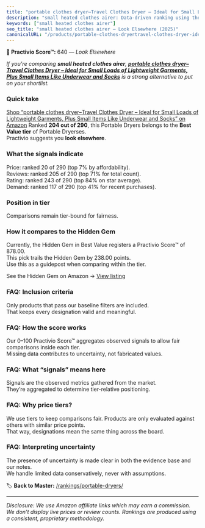 ```yaml
---
title: "portable clothes dryer–Travel Clothes Dryer – Ideal for Small Loads of Lightweight Garments, Plus Small Items Like Underwear and Socks"
description: "small heated clothes airer: Data-driven ranking using the Practivio Score™. Positioned by quality, value, demand, findability, momentum."
keywords: ["small heated clothes airer"]
seo_title: "small heated clothes airer — Look Elsewhere (2025)"
canonicalURL: "/products/portable-clothes-dryertravel-clothes-dryer-ideal-for-small-loads-of-lightweight-garments-plus-small-items-like-underwear-and-socks-B0DRYJK2D1/"
---
```


**🚫 Practivio Score™:** 640 — _Look Elsewhere_


*If you're comparing **small heated clothes airer**, **[portable clothes dryer–Travel Clothes Dryer – Ideal for Small Loads of Lightweight Garments, Plus Small Items Like Underwear and Socks](https://www.amazon.com/dp/B0DRYJK2D1?tag=practivio-20)** is a strong alternative to put on your shortlist.*
### Quick take
[Shop “portable clothes dryer–Travel Clothes Dryer – Ideal for Small Loads of Lightweight Garments, Plus Small Items Like Underwear and Socks” on Amazon](https://www.amazon.com/dp/B0DRYJK2D1?tag=practivio-20)
Ranked **204 out of 290**, this Portable Dryers belongs to the **Best Value tier** of Portable Dryerses.  
Practivio suggests you **look elsewhere**.

### What the signals indicate
Price: ranked 20 of 290 (top 7% by affordability).  
Reviews: ranked 205 of 290 (top 71% for total count).  
Rating: ranked 243 of 290 (top 84% on star average).  
Demand: ranked 117 of 290 (top 41% for recent purchases).

### Position in tier
Comparisons remain tier-bound for fairness.

### How it compares to the Hidden Gem
Currently, the Hidden Gem in Best Value registers a Practivio Score™ of 878.00.  
This pick trails the Hidden Gem by 238.00 points.  
Use this as a guidepost when comparing within the tier.  

See the Hidden Gem on Amazon → [View listing](https://www.amazon.com/dp/B08PVYFDCK?tag=practivio-20)

### FAQ: Inclusion criteria
Only products that pass our baseline filters are included.  
That keeps every designation valid and meaningful.

### FAQ: How the score works
Our 0–100 Practivio Score™ aggregates observed signals to allow fair comparisons inside each tier.  
Missing data contributes to uncertainty, not fabricated values.

### FAQ: What “signals” means here
Signals are the observed metrics gathered from the market.  
They’re aggregated to determine tier-relative positioning.

### FAQ: Why price tiers?
We use tiers to keep comparisons fair. Products are only evaluated against others with similar price points.  
That way, designations mean the same thing across the board.

### FAQ: Interpreting uncertainty
The presence of uncertainty is made clear in both the evidence base and our notes.  
We handle limited data conservatively, never with assumptions.


🏷️ **Back to Master:** [/rankings/portable-dryers/](/rankings/portable-dryers/)

---
_Disclosure: We use Amazon affiliate links which may earn a commission. We don’t display live prices or review counts. Rankings are produced using a consistent, proprietary methodology._
